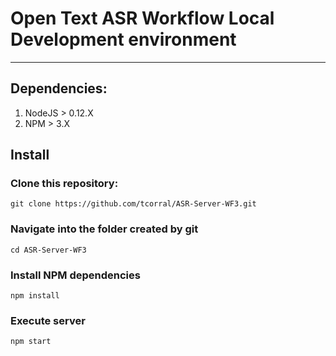 # Open Text ASR Workflow Local Development environment
----------------------------------------------------------

## Dependencies:
1. NodeJS > 0.12.X
2. NPM > 3.X

## Install
### Clone this repository:
```
git clone https://github.com/tcorral/ASR-Server-WF3.git
```
### Navigate into the folder created by git
```
cd ASR-Server-WF3
```
### Install NPM dependencies
```
npm install
```
### Execute server
```
npm start
```
